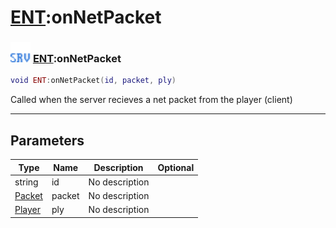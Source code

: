 # [ENT](../ent/README.md):onNetPacket

### <img src="../../.gitbook/assets/server.png" width="32" height="32" /> [ENT](../ent/README.md):onNetPacket

```lua
void ENT:onNetPacket(id, packet, ply)
```

Called when the server recieves a net packet from the player (client)<br>

-----------------
## Parameters

| Type   | Name | Description | Optional |
| ------ | ---- | ----------- | -------: |
| string | id | No description |  |
| [Packet](../packet/README.md) | packet | No description |  |
| [Player](../player/README.md) | ply | No description |  |

